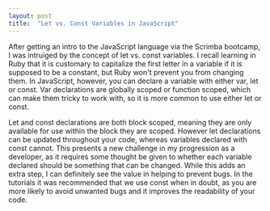 ```yaml
---
layout: post
title:  "Let vs. Const Variables in JavaScript"
---
```


After getting an intro to the JavaScript language via the Scrimba bootcamp, I was intruiged by the concept of let vs. const variables. I recall learning in Ruby that it is customary to capitalize the first letter in a variable if it is supposed to be a constant, but Ruby won't prevent you from changing them. In JavaScript, however, you can declare a variable with either var, let or const. Var declarations are globally scoped or function scoped, which can make them tricky to work with, so it is more common to use either let or const. 

Let and const declarations are both block scoped, meaning they are only available for use within the block they are scoped. However let declarations can be updated throughout your code, whereas variables declared with const cannot. This presents a new challenge in my progression as a developer, as it requires some thought be given to whether each variable declared should be something that can be changed. While this adds an extra step, I can definitely see the value in helping to prevent bugs. In the tutorials it was recommended that we use const when in doubt, as you are more likely to avoid unwanted bugs and it improves the readability of your code.
